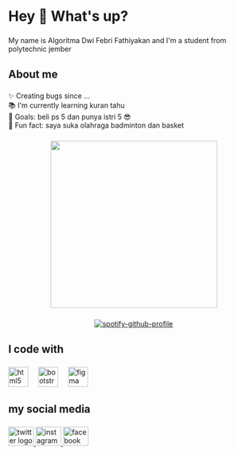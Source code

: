 <h1 align="left">Hey 👋 What's up?</h1>

###

<p align="left">My name is Algoritma Dwi Febri Fathiyakan and I'm a student from polytechnic jember</p>

###

<h2 align="left">About me</h2>

###

<p align="left">✨ Creating bugs since ...<br>📚 I'm currently learning kuran tahu<br>🎯 Goals: beli ps 5 dan punya istri 5 😎<br>🎲 Fun fact: saya suka olahraga badminton dan basket</p>

###

<div align="center">
  <img height="335" src="https://media.giphy.com/media/v1.Y2lkPTc5MGI3NjExcHpkeXBiYXRkcWo2eTVtc3BrYjVxNzgyZWh4ZWdieTZwNnYzcHV6dSZlcD12MV9pbnRlcm5hbF9naWZfYnlfaWQmY3Q9Zw/h3Jxu7a7pd72w/giphy.gif"  />

###

[![spotify-github-profile](https://spotify-github-profile.vercel.app/api/view?uid=21i6746h5oxb4h25lkqq6ohqa&cover_image=true&theme=default&show_offline=true&background_color=7300a8&interchange=false&bar_color=1fe411&bar_color_cover=false)](https://spotify-github-profile.vercel.app/api/view?uid=21i6746h5oxb4h25lkqq6ohqa&redirect=true)
</div>

###

<h2 align="left">I code with</h2>

###

<div align="left">
  <img src="https://cdn.jsdelivr.net/gh/devicons/devicon/icons/html5/html5-original.svg" height="40" alt="html5 logo"  />
  <img width="12" />
  <img src="https://cdn.jsdelivr.net/gh/devicons/devicon/icons/bootstrap/bootstrap-original.svg" height="40" alt="bootstrap logo"  />
  <img width="12" />
  <img src="https://cdn.jsdelivr.net/gh/devicons/devicon/icons/figma/figma-original.svg" height="40" alt="figma logo"  />
</div>

###

<h2 align="left">my social media</h2>

###

<div align="left">
  <a href="https://twitter.com/AlgoritmaF" target="_blank">
    <img src="https://raw.githubusercontent.com/maurodesouza/profile-readme-generator/master/src/assets/icons/social/twitter/default.svg" width="51" height="38" alt="twitter logo"  />
  </a>
  <a href="https://www.instagram.com/algoritma_sho/" target="_blank">
    <img src="https://raw.githubusercontent.com/maurodesouza/profile-readme-generator/master/src/assets/icons/social/instagram/default.svg" width="51" height="38" alt="instagram logo"  />
  </a>
  <a href="https://www.facebook.com/algoritims.algoritims" target="_blank">
    <img src="https://raw.githubusercontent.com/maurodesouza/profile-readme-generator/master/src/assets/icons/social/facebook/default.svg" width="51" height="38" alt="facebook logo"  />
  </a>
</div>

###


